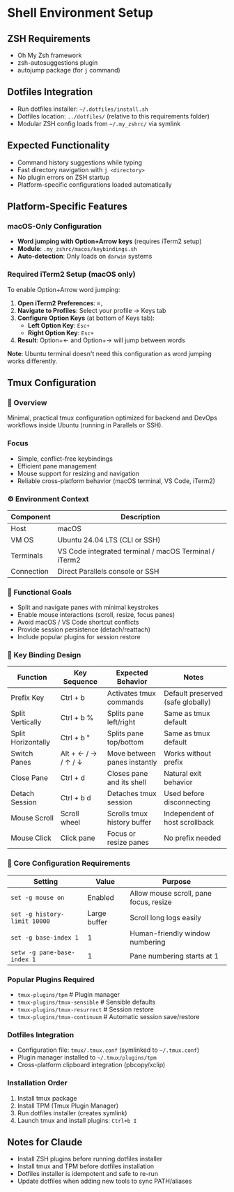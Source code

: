 # Shell Environment Setup

## ZSH Requirements
- Oh My Zsh framework
- zsh-autosuggestions plugin
- autojump package (for `j` command)

## Dotfiles Integration
- Run dotfiles installer: `~/.dotfiles/install.sh`
- Dotfiles location: `../dotfiles/` (relative to this requirements folder)
- Modular ZSH config loads from `~/.my_zshrc/` via symlink

## Expected Functionality
- Command history suggestions while typing
- Fast directory navigation with `j <directory>`
- No plugin errors on ZSH startup
- Platform-specific configurations loaded automatically

## Platform-Specific Features

### macOS-Only Configuration
- **Word jumping with Option+Arrow keys** (requires iTerm2 setup)
- **Module**: `.my_zshrc/macos/keybindings.sh`
- **Auto-detection**: Only loads on `darwin` systems

### Required iTerm2 Setup (macOS only)
To enable Option+Arrow word jumping:

1. **Open iTerm2 Preferences**: `⌘,`
2. **Navigate to Profiles**: Select your profile → Keys tab
3. **Configure Option Keys** (at bottom of Keys tab):
   - **Left Option Key**: `Esc+`
   - **Right Option Key**: `Esc+`
4. **Result**: Option+← and Option+→ will jump between words

**Note**: Ubuntu terminal doesn't need this configuration as word jumping works differently.

## Tmux Configuration

### 🧭 Overview
Minimal, practical tmux configuration optimized for backend and DevOps workflows inside Ubuntu (running in Parallels or SSH).

### Focus
- Simple, conflict-free keybindings
- Efficient pane management
- Mouse support for resizing and navigation
- Reliable cross-platform behavior (macOS terminal, VS Code, iTerm2)

### ⚙️ Environment Context
| Component | Description |
|-----------|-------------|
| Host | macOS |
| VM OS | Ubuntu 24.04 LTS (CLI or SSH) |
| Terminals | VS Code integrated terminal / macOS Terminal / iTerm2 |
| Connection | Direct Parallels console or SSH |

### 🎯 Functional Goals
- Split and navigate panes with minimal keystrokes
- Enable mouse interactions (scroll, resize, focus panes)
- Avoid macOS / VS Code shortcut conflicts
- Provide session persistence (detach/reattach)
- Include popular plugins for session restore

### 🔑 Key Binding Design
| Function | Key Sequence | Expected Behavior | Notes |
|----------|--------------|-------------------|-------|
| Prefix Key | Ctrl + b | Activates tmux commands | Default preserved (safe globally) |
| Split Vertically | Ctrl + b % | Splits pane left/right | Same as tmux default |
| Split Horizontally | Ctrl + b " | Splits pane top/bottom | Same as tmux default |
| Switch Panes | Alt + ← / → / ↑ / ↓ | Move between panes instantly | Works without prefix |
| Close Pane | Ctrl + d | Closes pane and its shell | Natural exit behavior |
| Detach Session | Ctrl + b d | Detaches tmux session | Used before disconnecting |
| Mouse Scroll | Scroll wheel | Scrolls tmux history buffer | Independent of host scrollback |
| Mouse Click | Click pane | Focus or resize panes | No prefix needed |

### 🧰 Core Configuration Requirements
| Setting | Value | Purpose |
|---------|-------|---------|
| `set -g mouse on` | Enabled | Allow mouse scroll, pane focus, resize |
| `set -g history-limit 10000` | Large buffer | Scroll long logs easily |
| `set -g base-index 1` | 1 | Human-friendly window numbering |
| `setw -g pane-base-index 1` | 1 | Pane numbering starts at 1 |

### Popular Plugins Required
- `tmux-plugins/tpm` # Plugin manager
- `tmux-plugins/tmux-sensible` # Sensible defaults
- `tmux-plugins/tmux-resurrect` # Session restore
- `tmux-plugins/tmux-continuum` # Automatic session save/restore

### Dotfiles Integration
- Configuration file: `tmux/.tmux.conf` (symlinked to `~/.tmux.conf`)
- Plugin manager installed to `~/.tmux/plugins/tpm`
- Cross-platform clipboard integration (pbcopy/xclip)

### Installation Order
1. Install tmux package
2. Install TPM (Tmux Plugin Manager)
3. Run dotfiles installer (creates symlink)
4. Launch tmux and install plugins: `Ctrl+b I`

## Notes for Claude
- Install ZSH plugins before running dotfiles installer
- Install tmux and TPM before dotfiles installation
- Dotfiles installer is idempotent and safe to re-run
- Update dotfiles when adding new tools to sync PATH/aliases